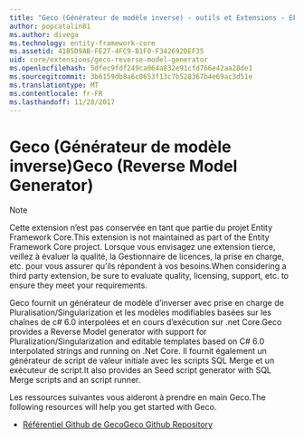 ```yaml
---
title: "Geco (Générateur de modèle inverse) - outils et Extensions - EF Core"
author: popcatalin81
ms.author: divega
ms.technology: entity-framework-core
ms.assetid: 41B5D9AB-FE27-4FC9-B1F0-F342692DEF35
uid: core/extensions/geco-reverse-model-generator
ms.openlocfilehash: 5dfec9fdf249ca064a832e91cfd766e42aa28de1
ms.sourcegitcommit: 3b6159db8a6c0653f13c7b528367b4e69ac3d51e
ms.translationtype: MT
ms.contentlocale: fr-FR
ms.lasthandoff: 11/28/2017
---
```

# <a name="geco-reverse-model-generator"></a><span data-ttu-id="1e7e5-102">Geco (Générateur de modèle inverse)</span><span class="sxs-lookup"><span data-stu-id="1e7e5-102">Geco (Reverse Model Generator)</span></span>

> [!NOTE]  
> <span data-ttu-id="1e7e5-103">Cette extension n’est pas conservée en tant que partie du projet Entity Framework Core.</span><span class="sxs-lookup"><span data-stu-id="1e7e5-103">This extension is not maintained as part of the Entity Framework Core project.</span></span> <span data-ttu-id="1e7e5-104">Lorsque vous envisagez une extension tierce, veillez à évaluer la qualité, la Gestionnaire de licences, la prise en charge, etc. pour vous assurer qu’ils répondent à vos besoins.</span><span class="sxs-lookup"><span data-stu-id="1e7e5-104">When considering a third party extension, be sure to evaluate quality, licensing, support, etc. to ensure they meet your requirements.</span></span>

<span data-ttu-id="1e7e5-105">Geco fournit un générateur de modèle d’inverser avec prise en charge de Pluralisation/Singularization et les modèles modifiables basées sur les chaînes de c# 6.0 interpolées et en cours d’exécution sur .net Core.</span><span class="sxs-lookup"><span data-stu-id="1e7e5-105">Geco provides a Reverse Model generator with support for Pluralization/Singularization and editable templates based on C# 6.0 interpolated strings and running on .Net Core.</span></span> <span data-ttu-id="1e7e5-106">Il fournit également un générateur de script de valeur initiale avec les scripts SQL Merge et un exécuteur de script.</span><span class="sxs-lookup"><span data-stu-id="1e7e5-106">It also provides an Seed script generator with SQL Merge scripts and an script runner.</span></span>

<span data-ttu-id="1e7e5-107">Les ressources suivantes vous aideront à prendre en main Geco.</span><span class="sxs-lookup"><span data-stu-id="1e7e5-107">The following resources will help you get started with Geco.</span></span>
* [<span data-ttu-id="1e7e5-108">Référentiel Github de Geco</span><span class="sxs-lookup"><span data-stu-id="1e7e5-108">Geco Github Repository</span></span>](https://github.com/iQuarc/Geco)
